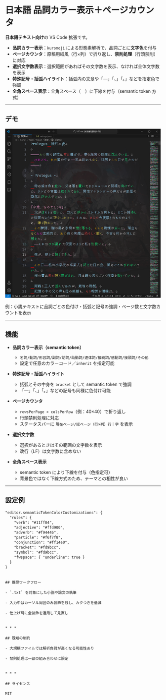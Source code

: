 # 日本語 品詞カラー表示＋ページカウンタ

**日本語テキスト向け**の VS Code 拡張です。

- **品詞カラー表示**：`kuromoji` による形態素解析で、品詞ごとに**文字色**を付与
- **ページカウンタ**：原稿用紙風（行×列）で折り返し、**禁則処理**（行頭禁則）に対応
- **選択文字数表示**：選択範囲があればその文字数を表示、なければ全体文字数を表示
- **特殊記号・括弧ハイライト**：括弧内の文章や「—」「、」「。」などを指定色で強調
- **全角スペース表示**：全角スペース（　）に下線を付与（semantic token 方式）

---

## デモ

![Demo Screenshot](./demo/demo.png)

例：小説テキストに品詞ごとの色付け・括弧と記号の強調・ページ数と文字数カウントを表示

---

## 機能

- **品詞カラー表示（semantic token）**
  - `名詞/動詞/形容詞/副詞/助詞/助動詞/連体詞/接続詞/感動詞/接頭詞/その他`
  - 設定で任意のカラーコード／`inherit` を指定可能

- **特殊記号・括弧ハイライト**
  - 括弧とその中身を `bracket` として semantic token で強調
  - 「—」「、」「。」などの記号も同様に色付け可能

- **ページカウンタ**
  - `rowsPerPage × colsPerRow`（例：40×40）で折り返し
  - 行頭禁則処理に対応
  - ステータスバーに `現在ページ/総ページ（行×列）行｜字` を表示

- **選択文字数**
  - 選択があるときはその範囲の文字数を表示
  - 改行（LF）は文字数に含めない

- **全角スペース表示**
  - semantic token により下線を付与（色指定可）
  - 背景色ではなく下線方式のため、テーマとの相性が良い

---

## 設定例

```jsonc
"editor.semanticTokenColorCustomizations": {
  "rules": {
    "verb": "#11ff84",
    "adjective": "#ffd900",
    "adverb": "#f94446",
    "particle": "#f6f7f8",
    "conjunction": "#ff14e0",
    "bracket": "#fd9bcc",
    "symbol": "#fd9bcc",
    "fwspace": { "underline": true }
  }
}


## 推奨ワークフロー

- `.txt` を対象にした小説や論文の執筆

- 入力中はカーソル周囲のみ装飾を残し、カクつきを低減

- 仕上げ時に全装飾を適用して見直し


* * *

## 既知の制約

- 大規模ファイルでは解析負荷が高くなる可能性あり

- 禁則処理は一部の組み合わせに限定


* * *

## ライセンス

MIT
